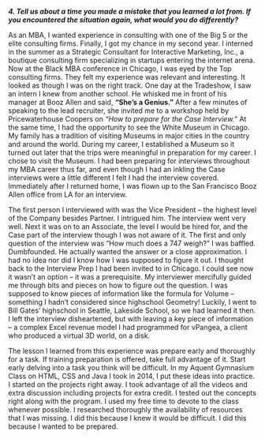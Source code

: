 
**_4. Tell us about a time you made a mistake that you learned a lot from. If you encountered the situation again, what would you do differently?_** 

As an MBA, I wanted experience in consulting with one of the Big 5 or the elite consulting firms.  Finally, I got my chance in my second year.  I interned in the summer as a Strategic Consultant for Interactive Marketing, Inc., a boutique consulting firm specializing in startups entering the internet arena.  Now at the Black MBA conference in Chicago, I was eyed by the Top consulting firms.  They felt my experience was relevant and interesting.  It looked as though I was on the right track.  One day at the Tradeshow, I saw an intern I knew from another school.  He whisked me in front of his manager at Booz Allen and said, **“She’s a Genius.”**  After a few minutes of speaking to the lead recruiter, she invited me to a workshop held by Pricewaterhouse Coopers on _“How to prepare for the Case Interview.”_  At the same time, I had the opportunity to see the White Museum in Chicago.  My family has a tradition of visiting Museums in major cities in the country and around the world.  During my career, I established a Museum so it turned out later that the trips were meaningful in preparation for my career.  I chose to visit the Museum.  I had been preparing for interviews throughout my MBA career thus far, and even though I had an inkling the Case interviews were a little different I felt I had the interview covered.  Immediately after I returned home, I was flown up to the San Francisco Booz Allen office from LA for an interview.

The first person I interviewed with was the Vice President – the highest level of the Company besides Partner.  I intrigued him.  The interview went very well.  Next it was on to an Associate, the level I would be hired for, and the Case part of the interview though I was not aware of it.  The first and only question of the interview was “How much does a 747 weigh?”  I was baffled.  Dumbfounded.  He actually wanted the answer or a close approximation. I had no idea nor did I know how I was supposed to figure it out.  I thought back to the Interview Prep I had been invited to in Chicago.  I could see now it wasn’t an option – it was a prerequisite.  My interviewer mercifully guided me through bits and pieces on how to figure out the question.  I was supposed to know pieces of information like the formula for Volume – something I hadn’t considered since highschool Geometry!  Luckily, I went to Bill Gates’ highschool in Seattle, Lakeside School, so we had learned it then.  I left the interview disheartened, but with leaving a key piece of information – a complex Excel revenue model I had programmed for vPangea, a client who produced a virtual 3D world, on a disk.

The lesson I learned from this experience was prepare early and thoroughly for a task.  If training preparation is offered, take full advantage of it.  Start early delving into a task you think will be difficult.  In my Aquent Gymnasium Class on HTML, CSS and Java I took in 2014, I put these ideas into practice.  I started on the projects right away.   I took advantage of all the videos and extra discussion including projects for extra credit.  I tested out the concepts right along with the program.    I used my free time to devote to the class whenever possible.  I researched thoroughly the availability of resources that I was missing.  I did this because I knew it would be difficult.  I did this because I wanted to be prepared.

